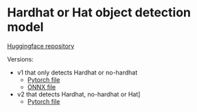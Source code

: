 # Hardhat or Hat object detection model

[Huggingface repository](https://huggingface.co/luisarizmendi/hardhat-or-hat)

Versions:
* v1 that only detects Hardhat or no-hardhat
    - [Pytorch file](https://huggingface.co/luisarizmendi/hardhat-or-hat/blob/main/v1/model/pytorch/best.pt)
    - [ONNX file](https://huggingface.co/luisarizmendi/hardhat-or-hat/blob/main/v1/model/onnx/model.onnx)
* v2 that detects Hardhat, no-hardhat or Hat]
    - [Pytorch file](https://huggingface.co/luisarizmendi/hardhat-or-hat/blob/main/v2/model/pytorch/best.pt)
